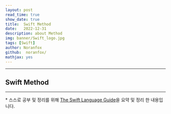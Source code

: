 ```yaml
---
layout: post
read_time: true
show_date: true
title:  Swift Method
date:   2022-12-31
description: about Method
img: banner/Swift_logo.jpg
tags: [Swift]
author: Noranfox
github:  noranfox/
mathjax: yes
---
```


---
## Swift Method
---
\* 스스로 공부 및 정리를 위해 [The Swift Language Guide](https://jusung.gitbook.io/the-swift-language-guide/)을 요약 및 정리 한 내용입니다. 
